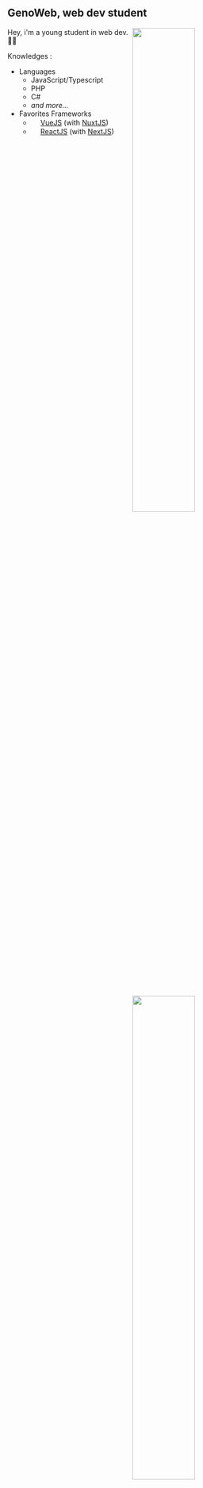 <h2>GenoWeb, web dev student</h2>

<img width="50%" align="right" src="https://github-readme-stats.vercel.app/api?username=EvilBrain&count_private=true&show_icons=true&theme=dark&hide_border=true&include_all_commits=true"/>
<img width="50%" align="right" src="https://github-readme-stats.vercel.app/api/top-langs/?username=EvilBrain&theme=dark&hide_border=true&layout=compact">

Hey, i'm a young student in web dev. 👨‍🎓

Knowledges :
  - Languages
    - JavaScript/Typescript
    - PHP
    - C#
    - <i>and more...</i>
  - Favorites Frameworks
    - <img height="15" src="https://upload.wikimedia.org/wikipedia/commons/thumb/9/95/Vue.js_Logo_2.svg/1184px-Vue.js_Logo_2.svg.png"> <a href="https://vuejs.org/" target="_blank">VueJS</a> (with <a href="https://nuxtjs.org/" target="_blank">NuxtJS</a>)
    - <img height="15" src="https://grafikart.fr/uploads/icons/react.svg"> <a href="https://reactjs.org/" target="_blank">ReactJS</a> (with <a href="https://nextjs.org/" target="_blank">NextJS</a>)
